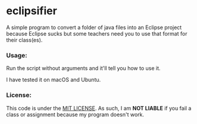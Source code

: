# eclipsifier
A simple program to convert a folder of java files into an Eclipse project because Eclipse sucks but some teachers need you to use that format for their class(es).

### Usage:

Run the script without arguments and it'll tell you how to use it.

I have tested it on macOS and Ubuntu.

### License:

This code is under the [MIT LICENSE](/LICENSE). As such, I am __NOT LIABLE__ if you fail a class or assignment because my program doesn't work.
